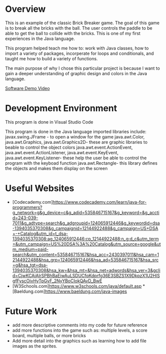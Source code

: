 # Overview

This is an example of the classic Brick Breaker game. The goal of this game is to break all the bricks with the ball. The user controls the paddle to be able to get the ball to collide with the bricks. This is one of my first experiences in the Java language. 

This program helped teach me how to: work with Java classes, how to import a variety of packages, incorperate for loops and conditionals, and taught me how to build a variety of functions.

The main purpose of why I chose this particular project is because I want to gain a deeper understanding of graphic design and colors in the Java language.  


[Software Demo Video](https://youtu.be/nq7PWG5mcjk)

# Development Environment

This program is done in Visual Studio Code

This program is done in the Java language imported libraries include: 
javax.swing.JFrame - to open a window for the game
java.awt.Color, java.awt.Graphics, java.awt.Graphics2D- these are graphic libraries to beable to control the object colors
java.awt.event.ActionEvent, java.awt.event.ActionListener, java.awt.event.KeyEvent, java.awt.event.KeyListener- these help the user be able to control the program with the keyboad function
java.awt.Rectangle- this library defines the objects and makes them display on the screen

# Useful Websites

* [Codecademy.com]https://www.codecademy.com/learn/java-for-programmers?g_network=g&g_device=c&g_adid=535846715167&g_keyword=&g_acctid=243-039-7011&g_adtype=search&g_adgroupid=124065912446&g_keywordid=dsa-1394035370308&g_campaignid=12144922488&g_campaign=US+DSA+-+Catalog&utm_id=t_dsa-1394035370308:ag_124065912446:cp_12144922488:n_g:d_c&utm_term=&utm_campaign=US%20DSA%3A%20Catalog&utm_source=google&utm_medium=paid-search&utm_content=535846715167&hsa_acc=2430397011&hsa_cam=12144922488&hsa_grp=124065912446&hsa_ad=535846715167&hsa_src=g&hsa_tgt=dsa-1394035370308&hsa_kw=&hsa_mt=&hsa_net=adwords&hsa_ver=3&gclid=CjwKCAiAlrSPBhBaEiwAuLSDUCfqKdprfg36E3SBZS1X9DkpzX1U2HlSgfFyscOivHyTpGvF_2NyYBoCIokQAvD_BwE
* [W3Schools.com]https://www.w3schools.com/java/default.asp
*[Baeldung.com]https://www.baeldung.com/java-images

# Future Work

* add more descriptive comments into my code for future reference
* add more functions into the game such as: multiple levels, a score board, multiple balls, or more bricks
* Add more detail into the graphics such as learning how to add file images as the sprites. 

